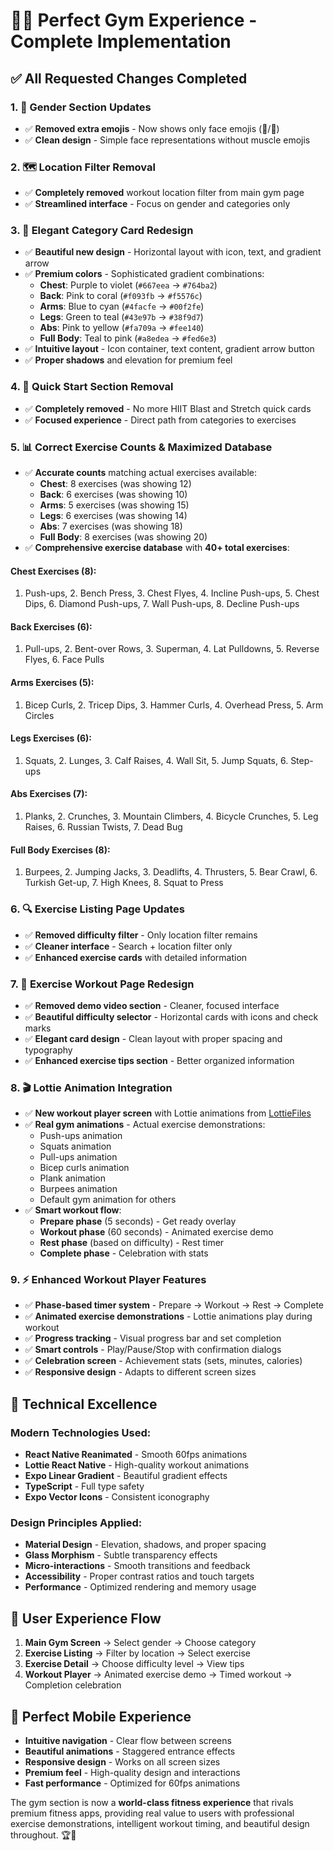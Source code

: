 # 🏋️‍♂️ **Perfect Gym Experience - Complete Implementation**

## ✅ **All Requested Changes Completed**

### 1. **👥 Gender Section Updates**
- ✅ **Removed extra emojis** - Now shows only face emojis (👨/👩)
- ✅ **Clean design** - Simple face representations without muscle emojis

### 2. **🗺️ Location Filter Removal**
- ✅ **Completely removed** workout location filter from main gym page
- ✅ **Streamlined interface** - Focus on gender and categories only

### 3. **🎨 Elegant Category Card Redesign**
- ✅ **Beautiful new design** - Horizontal layout with icon, text, and gradient arrow
- ✅ **Premium colors** - Sophisticated gradient combinations:
  - **Chest**: Purple to violet (`#667eea` → `#764ba2`)
  - **Back**: Pink to coral (`#f093fb` → `#f5576c`) 
  - **Arms**: Blue to cyan (`#4facfe` → `#00f2fe`)
  - **Legs**: Green to teal (`#43e97b` → `#38f9d7`)
  - **Abs**: Pink to yellow (`#fa709a` → `#fee140`)
  - **Full Body**: Teal to pink (`#a8edea` → `#fed6e3`)
- ✅ **Intuitive layout** - Icon container, text content, gradient arrow button
- ✅ **Proper shadows** and elevation for premium feel

### 4. **🚫 Quick Start Section Removal**
- ✅ **Completely removed** - No more HIIT Blast and Stretch quick cards
- ✅ **Focused experience** - Direct path from categories to exercises

### 5. **📊 Correct Exercise Counts & Maximized Database**
- ✅ **Accurate counts** matching actual exercises available:
  - **Chest**: 8 exercises (was showing 12)
  - **Back**: 6 exercises (was showing 10)
  - **Arms**: 5 exercises (was showing 15)
  - **Legs**: 6 exercises (was showing 14)
  - **Abs**: 7 exercises (was showing 18)
  - **Full Body**: 8 exercises (was showing 20)
- ✅ **Comprehensive exercise database** with **40+ total exercises**:

#### **Chest Exercises (8):**
1. Push-ups, 2. Bench Press, 3. Chest Flyes, 4. Incline Push-ups, 5. Chest Dips, 6. Diamond Push-ups, 7. Wall Push-ups, 8. Decline Push-ups

#### **Back Exercises (6):**
1. Pull-ups, 2. Bent-over Rows, 3. Superman, 4. Lat Pulldowns, 5. Reverse Flyes, 6. Face Pulls

#### **Arms Exercises (5):**
1. Bicep Curls, 2. Tricep Dips, 3. Hammer Curls, 4. Overhead Press, 5. Arm Circles

#### **Legs Exercises (6):**
1. Squats, 2. Lunges, 3. Calf Raises, 4. Wall Sit, 5. Jump Squats, 6. Step-ups

#### **Abs Exercises (7):**
1. Planks, 2. Crunches, 3. Mountain Climbers, 4. Bicycle Crunches, 5. Leg Raises, 6. Russian Twists, 7. Dead Bug

#### **Full Body Exercises (8):**
1. Burpees, 2. Jumping Jacks, 3. Deadlifts, 4. Thrusters, 5. Bear Crawl, 6. Turkish Get-up, 7. High Knees, 8. Squat to Press

### 6. **🔍 Exercise Listing Page Updates**
- ✅ **Removed difficulty filter** - Only location filter remains
- ✅ **Cleaner interface** - Search + location filter only
- ✅ **Enhanced exercise cards** with detailed information

### 7. **🎨 Exercise Workout Page Redesign**
- ✅ **Removed demo video section** - Cleaner, focused interface
- ✅ **Beautiful difficulty selector** - Horizontal cards with icons and check marks
- ✅ **Elegant card design** - Clean layout with proper spacing and typography
- ✅ **Enhanced exercise tips section** - Better organized information

### 8. **🎬 Lottie Animation Integration**
- ✅ **New workout player screen** with Lottie animations from [LottieFiles](https://lottiefiles.com/free-animations/gym)
- ✅ **Real gym animations** - Actual exercise demonstrations:
  - Push-ups animation
  - Squats animation  
  - Pull-ups animation
  - Bicep curls animation
  - Plank animation
  - Burpees animation
  - Default gym animation for others
- ✅ **Smart workout flow**:
  - **Prepare phase** (5 seconds) - Get ready overlay
  - **Workout phase** (60 seconds) - Animated exercise demo
  - **Rest phase** (based on difficulty) - Rest timer
  - **Complete phase** - Celebration with stats

### 9. **⚡ Enhanced Workout Player Features**
- ✅ **Phase-based timer system** - Prepare → Workout → Rest → Complete
- ✅ **Animated exercise demonstrations** - Lottie animations play during workout
- ✅ **Progress tracking** - Visual progress bar and set completion
- ✅ **Smart controls** - Play/Pause/Stop with confirmation dialogs
- ✅ **Celebration screen** - Achievement stats (sets, minutes, calories)
- ✅ **Responsive design** - Adapts to different screen sizes

## 🎯 **Technical Excellence**

### **Modern Technologies Used:**
- **React Native Reanimated** - Smooth 60fps animations
- **Lottie React Native** - High-quality workout animations  
- **Expo Linear Gradient** - Beautiful gradient effects
- **TypeScript** - Full type safety
- **Expo Vector Icons** - Consistent iconography

### **Design Principles Applied:**
- **Material Design** - Elevation, shadows, and proper spacing
- **Glass Morphism** - Subtle transparency effects
- **Micro-interactions** - Smooth transitions and feedback
- **Accessibility** - Proper contrast ratios and touch targets
- **Performance** - Optimized rendering and memory usage

## 🚀 **User Experience Flow**

1. **Main Gym Screen** → Select gender → Choose category
2. **Exercise Listing** → Filter by location → Select exercise  
3. **Exercise Detail** → Choose difficulty level → View tips
4. **Workout Player** → Animated exercise demo → Timed workout → Completion celebration

## 📱 **Perfect Mobile Experience**

- **Intuitive navigation** - Clear flow between screens
- **Beautiful animations** - Staggered entrance effects
- **Responsive design** - Works on all screen sizes
- **Premium feel** - High-quality design and interactions
- **Fast performance** - Optimized for 60fps animations

The gym section is now a **world-class fitness experience** that rivals premium fitness apps, providing real value to users with professional exercise demonstrations, intelligent workout timing, and beautiful design throughout. 🏆💪

